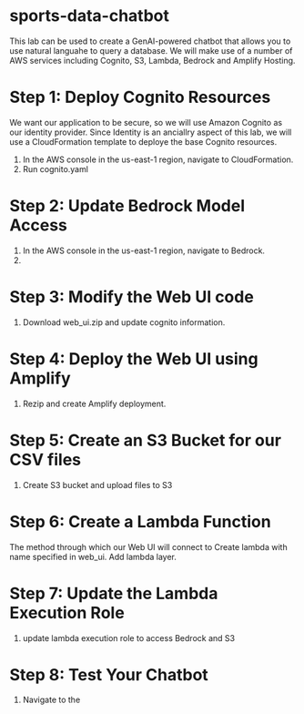 # sports-data-chatbot
This lab can be used to create a GenAI-powered chatbot that allows you to use natural languahe to query a database. We will make use of a number of AWS services including Cognito, S3, Lambda, Bedrock and Amplify Hosting.

# Step 1: Deploy Cognito Resources
We want our application to be secure, so we will use Amazon Cognito as our identity provider. Since Identity is an anciallry aspect of this lab, we will use a CloudFormation template to deploye the base Cognito resources.
1. In the AWS console in the us-east-1 region, navigate to CloudFormation.
2. Run cognito.yaml

# Step 2: Update Bedrock Model Access
1. In the AWS console in the us-east-1 region, navigate to Bedrock.
2. 

# Step 3: Modify the Web UI code
1. Download web_ui.zip and update cognito information.

# Step 4: Deploy the Web UI using Amplify
1. Rezip and create Amplify deployment.

# Step 5: Create an S3 Bucket for our CSV files
1. Create S3 bucket and upload files to S3

# Step 6: Create a Lambda Function
The method through which our Web UI will connect to Create lambda with name specified in web_ui. Add lambda layer.

# Step 7: Update the Lambda Execution Role
1. update lambda execution role to access Bedrock and S3

# Step 8: Test Your Chatbot
1. Navigate to the 


